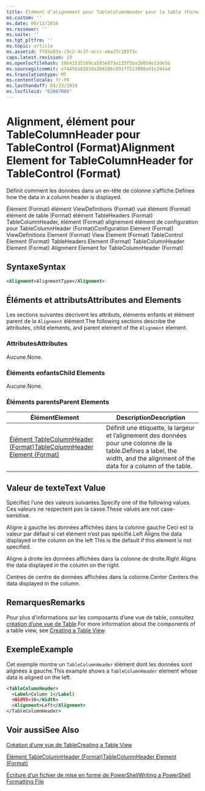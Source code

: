 ```yaml
---
title: Élément d’alignement pour TableColumnHeader pour la table (Format) | Microsoft Docs
ms.custom: ''
ms.date: 09/13/2016
ms.reviewer: ''
ms.suite: ''
ms.tgt_pltfrm: ''
ms.topic: article
ms.assetid: ff85e83a-c9c2-4c37-accc-e6a27c182f3c
caps.latest.revision: 19
ms.openlocfilehash: 16b41535109ca503e679a135f5ba30054e33de5b
ms.sourcegitcommit: e7445ba8203da304286c591ff513900ad1c244a4
ms.translationtype: MT
ms.contentlocale: fr-FR
ms.lasthandoff: 04/23/2019
ms.locfileid: "62067006"
---
```

# <a name="alignment-element-for-tablecolumnheader-for-tablecontrol-format"></a><span data-ttu-id="72200-102">Alignment, élément pour TableColumnHeader pour TableControl (Format)</span><span class="sxs-lookup"><span data-stu-id="72200-102">Alignment Element for TableColumnHeader for TableControl (Format)</span></span>

<span data-ttu-id="72200-103">Définit comment les données dans un en-tête de colonne s’affiche.</span><span class="sxs-lookup"><span data-stu-id="72200-103">Defines how the data in a column header is displayed.</span></span>

<span data-ttu-id="72200-104">Élément (Format) élément ViewDefinitions (Format) vue élément (Format) élément de table (Format) élément TableHeaders (Format) TableColumnHeader, élément (Format) alignement élément de configuration pour TableColumnHeader (Format)</span><span class="sxs-lookup"><span data-stu-id="72200-104">Configuration Element (Format) ViewDefinitions Element (Format) View Element (Format) TableControl Element (Format) TableHeaders Element (Format) TableColumnHeader Element (Format) Alignment Element for TableColumnHeader (Format)</span></span>

## <a name="syntax"></a><span data-ttu-id="72200-105">Syntaxe</span><span class="sxs-lookup"><span data-stu-id="72200-105">Syntax</span></span>

```xml
<Alignment>AlignmentType</Alignment>
```

## <a name="attributes-and-elements"></a><span data-ttu-id="72200-106">Éléments et attributs</span><span class="sxs-lookup"><span data-stu-id="72200-106">Attributes and Elements</span></span>

<span data-ttu-id="72200-107">Les sections suivantes décrivent les attributs, éléments enfants et élément parent de la `Alignment` élément.</span><span class="sxs-lookup"><span data-stu-id="72200-107">The following sections describe the attributes, child elements, and parent element of the `Alignment` element.</span></span>

### <a name="attributes"></a><span data-ttu-id="72200-108">Attributes</span><span class="sxs-lookup"><span data-stu-id="72200-108">Attributes</span></span>

<span data-ttu-id="72200-109">Aucune.</span><span class="sxs-lookup"><span data-stu-id="72200-109">None.</span></span>

### <a name="child-elements"></a><span data-ttu-id="72200-110">Éléments enfants</span><span class="sxs-lookup"><span data-stu-id="72200-110">Child Elements</span></span>

<span data-ttu-id="72200-111">Aucune.</span><span class="sxs-lookup"><span data-stu-id="72200-111">None.</span></span>

### <a name="parent-elements"></a><span data-ttu-id="72200-112">Éléments parents</span><span class="sxs-lookup"><span data-stu-id="72200-112">Parent Elements</span></span>

|<span data-ttu-id="72200-113">Élément</span><span class="sxs-lookup"><span data-stu-id="72200-113">Element</span></span>|<span data-ttu-id="72200-114">Description</span><span class="sxs-lookup"><span data-stu-id="72200-114">Description</span></span>|
|-------------|-----------------|
|[<span data-ttu-id="72200-115">Élément TableColumnHeader (Format)</span><span class="sxs-lookup"><span data-stu-id="72200-115">TableColumnHeader Element (Format)</span></span>](./tablecolumnheader-element-format.md)|<span data-ttu-id="72200-116">Définit une étiquette, la largeur et l’alignement des données pour une colonne de la table.</span><span class="sxs-lookup"><span data-stu-id="72200-116">Defines a label, the width, and the alignment of the data for a column of the table.</span></span>|

## <a name="text-value"></a><span data-ttu-id="72200-117">Valeur de texte</span><span class="sxs-lookup"><span data-stu-id="72200-117">Text Value</span></span>

<span data-ttu-id="72200-118">Spécifiez l’une des valeurs suivantes.</span><span class="sxs-lookup"><span data-stu-id="72200-118">Specify one of the following values.</span></span> <span data-ttu-id="72200-119">Ces valeurs ne respectent pas la casse.</span><span class="sxs-lookup"><span data-stu-id="72200-119">These values are not case-sensitive.</span></span>

<span data-ttu-id="72200-120">Aligne à gauche les données affichées dans la colonne gauche Ceci est la valeur par défaut si cet élément n’est pas spécifié.</span><span class="sxs-lookup"><span data-stu-id="72200-120">Left Aligns the data displayed in the column on the left This is the default if this element is not specified.</span></span>

<span data-ttu-id="72200-121">Aligne à droite les données affichées dans la colonne de droite.</span><span class="sxs-lookup"><span data-stu-id="72200-121">Right Aligns the data displayed in the column on the right.</span></span>

<span data-ttu-id="72200-122">Centres de centre de données affichées dans la colonne.</span><span class="sxs-lookup"><span data-stu-id="72200-122">Center Centers the data displayed in the column.</span></span>

## <a name="remarks"></a><span data-ttu-id="72200-123">Remarques</span><span class="sxs-lookup"><span data-stu-id="72200-123">Remarks</span></span>

<span data-ttu-id="72200-124">Pour plus d’informations sur les composants d’une vue de table, consultez [création d’une vue de Table](./creating-a-table-view.md).</span><span class="sxs-lookup"><span data-stu-id="72200-124">For more information about the components of a table view, see [Creating a Table View](./creating-a-table-view.md).</span></span>

## <a name="example"></a><span data-ttu-id="72200-125">Exemple</span><span class="sxs-lookup"><span data-stu-id="72200-125">Example</span></span>

<span data-ttu-id="72200-126">Cet exemple montre un `TableColumnHeader` élément dont les données sont alignées à gauche.</span><span class="sxs-lookup"><span data-stu-id="72200-126">This example shows a `TableColumnHeader` element whose data is aligned on the left.</span></span>

```xml
<TableColumnHeader>
  <Label>Column 1</Label)
  <Width>16</Width>
  <Alignment>Left</Alignment>
</TableColumnHeader>
```

## <a name="see-also"></a><span data-ttu-id="72200-127">Voir aussi</span><span class="sxs-lookup"><span data-stu-id="72200-127">See Also</span></span>

[<span data-ttu-id="72200-128">Création d’une vue de Table</span><span class="sxs-lookup"><span data-stu-id="72200-128">Creating a Table View</span></span>](./creating-a-table-view.md)

[<span data-ttu-id="72200-129">Élément TableColumnHeader (Format)</span><span class="sxs-lookup"><span data-stu-id="72200-129">TableColumnHeader Element (Format)</span></span>](./tablecolumnheader-element-format.md)

[<span data-ttu-id="72200-130">Écriture d’un fichier de mise en forme de PowerShell</span><span class="sxs-lookup"><span data-stu-id="72200-130">Writing a PowerShell Formatting File</span></span>](./writing-a-powershell-formatting-file.md)
